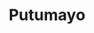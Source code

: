 ---
title: Putumayo
menu:
  main:
    parent: departamentos
type: departamentos
layout: single
image: /images/regiones/departamentos/putumayo.jpg
bgImage: /images/regiones/departamentos/banner-narino.png
especies_registradas: 10317
especies_continentales: 9990
especies_marinas: 284
observaciones_continentales: 626363
observaciones_marinos: 14242
---